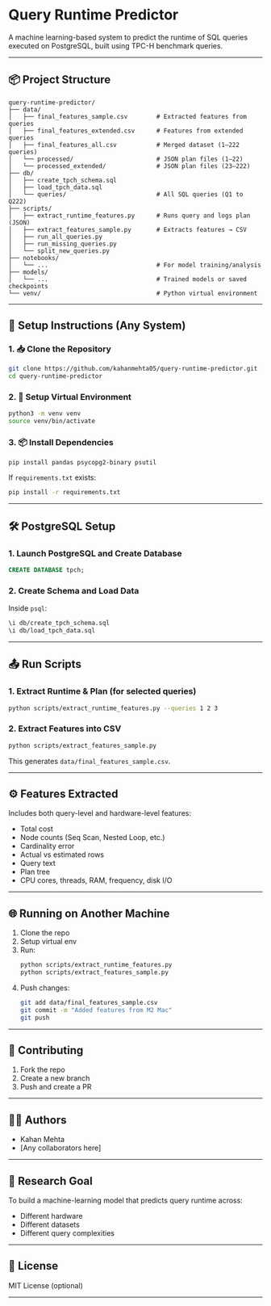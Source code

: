 
# Query Runtime Predictor

A machine learning-based system to predict the runtime of SQL queries executed on PostgreSQL, built using TPC-H benchmark queries.

---

## 📦 Project Structure

```
query-runtime-predictor/
├── data/
│   ├── final_features_sample.csv        # Extracted features from queries
│   ├── final_features_extended.csv      # Features from extended queries
│   ├── final_features_all.csv           # Merged dataset (1–222 queries)
│   └── processed/                       # JSON plan files (1–22)
│   └── processed_extended/              # JSON plan files (23–222)
├── db/
│   ├── create_tpch_schema.sql
│   ├── load_tpch_data.sql
│   └── queries/                         # All SQL queries (Q1 to Q222)
├── scripts/
│   ├── extract_runtime_features.py      # Runs query and logs plan (JSON)
│   ├── extract_features_sample.py       # Extracts features → CSV
│   ├── run_all_queries.py
│   ├── run_missing_queries.py
│   └── split_new_queries.py
├── notebooks/
│   └── ...                              # For model training/analysis
├── models/
│   └── ...                              # Trained models or saved checkpoints
└── venv/                                # Python virtual environment
```

---

## 🔧 Setup Instructions (Any System)

### 1. 📥 Clone the Repository
```bash
git clone https://github.com/kahanmehta05/query-runtime-predictor.git
cd query-runtime-predictor
```

### 2. 🐍 Setup Virtual Environment
```bash
python3 -m venv venv
source venv/bin/activate
```

### 3. 📦 Install Dependencies
```bash
pip install pandas psycopg2-binary psutil
```

If `requirements.txt` exists:
```bash
pip install -r requirements.txt
```

---

## 🛠 PostgreSQL Setup

### 1. Launch PostgreSQL and Create Database
```sql
CREATE DATABASE tpch;
```

### 2. Create Schema and Load Data
Inside `psql`:
```bash
\i db/create_tpch_schema.sql
\i db/load_tpch_data.sql
```

---

## 📤 Run Scripts

### 1. Extract Runtime & Plan (for selected queries)
```bash
python scripts/extract_runtime_features.py --queries 1 2 3
```

### 2. Extract Features into CSV
```bash
python scripts/extract_features_sample.py
```

This generates `data/final_features_sample.csv`.

---

## ⚙️ Features Extracted

Includes both query-level and hardware-level features:
- Total cost
- Node counts (Seq Scan, Nested Loop, etc.)
- Cardinality error
- Actual vs estimated rows
- Query text
- Plan tree
- CPU cores, threads, RAM, frequency, disk I/O

---

## 🌐 Running on Another Machine

1. Clone the repo
2. Setup virtual env
3. Run:
   ```bash
   python scripts/extract_runtime_features.py
   python scripts/extract_features_sample.py
   ```
4. Push changes:
   ```bash
   git add data/final_features_sample.csv
   git commit -m "Added features from M2 Mac"
   git push
   ```

---

## 🤝 Contributing
1. Fork the repo
2. Create a new branch
3. Push and create a PR

---

## 👨‍🔬 Authors
- Kahan Mehta
- [Any collaborators here]

---

## 🧠 Research Goal
To build a machine-learning model that predicts query runtime across:
- Different hardware
- Different datasets
- Different query complexities

---

## 📄 License
MIT License (optional)

---
